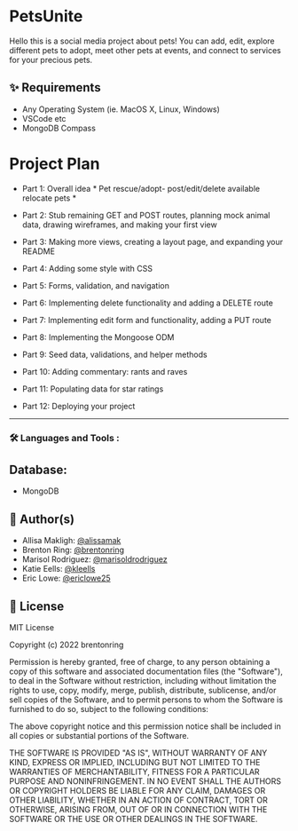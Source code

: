 # PetsUnite
Hello this is a social media project about pets!
You can add, edit, explore different pets to adopt, meet other pets at events, and connect to services for your precious pets. 

## ✨ Requirements
* Any Operating System (ie. MacOS X, Linux, Windows)
* VSCode etc
* MongoDB Compass

# Project Plan
- Part 1: Overall idea
          * Pet rescue/adopt- post/edit/delete available relocate pets
             * 
          
- Part 2: Stub remaining GET and POST routes, planning mock animal data, drawing wireframes, and making your first view
- Part 3: Making more views, creating a layout page, and expanding your README
- Part 4: Adding some style with CSS
- Part 5: Forms, validation, and navigation
- Part 6: Implementing delete functionality and adding a DELETE route
- Part 7: Implementing edit form and functionality, adding a PUT route
- Part 8: Implementing the Mongoose ODM
- Part 9: Seed data, validations, and helper methods
- Part 10: Adding commentary: rants and raves
- Part 11: Populating data for star ratings
- Part 12: Deploying your project

---

### :hammer_and_wrench: Languages and Tools :


## Database:
- MongoDB 

## 👤 Author(s)

* Allisa Makligh: [@alissamak](https://github.com/alissamak)
* Brenton Ring: [@brentonring](https://github.com/brentonring)
* Marisol Rodriguez: [@marisoldrodriguez](https://github.com/marisoldrodriguez)
* Katie Eells: [@kleells](https://github.com/kleells)
* Eric Lowe: [@ericlowe25](https://github.com/ericlowe25)


## 📝 License
MIT License

Copyright (c) 2022 brentonring

Permission is hereby granted, free of charge, to any person obtaining a copy
of this software and associated documentation files (the "Software"), to deal
in the Software without restriction, including without limitation the rights
to use, copy, modify, merge, publish, distribute, sublicense, and/or sell
copies of the Software, and to permit persons to whom the Software is
furnished to do so, subject to the following conditions:

The above copyright notice and this permission notice shall be included in all
copies or substantial portions of the Software.

THE SOFTWARE IS PROVIDED "AS IS", WITHOUT WARRANTY OF ANY KIND, EXPRESS OR
IMPLIED, INCLUDING BUT NOT LIMITED TO THE WARRANTIES OF MERCHANTABILITY,
FITNESS FOR A PARTICULAR PURPOSE AND NONINFRINGEMENT. IN NO EVENT SHALL THE
AUTHORS OR COPYRIGHT HOLDERS BE LIABLE FOR ANY CLAIM, DAMAGES OR OTHER
LIABILITY, WHETHER IN AN ACTION OF CONTRACT, TORT OR OTHERWISE, ARISING FROM,
OUT OF OR IN CONNECTION WITH THE SOFTWARE OR THE USE OR OTHER DEALINGS IN THE
SOFTWARE.
